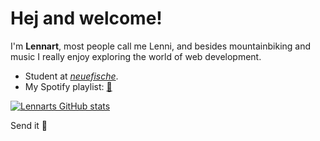 # Hej and welcome! 

I'm **Lennart**, most people call me Lenni, and besides mountainbiking and music I really enjoy exploring the world of web development.

 - Student at [*neuefische*](https://www.neuefische.de/).
 - My Spotify playlist: [🎵](https://open.spotify.com/playlist/2LDJsxlUrJoIjblb6lVPW4?si=f78800d0da2d43bc)

[![Lennarts GitHub stats](https://github-readme-stats.vercel.app/api?username=lennart-kaminsky&theme=github_dark&show_icons=true)](https://github.com/anuraghazra/github-readme-stats)
 

Send it 🤙
